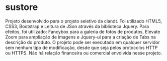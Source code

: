 # sustore
Projeto desenvolvido para o projeto seletivo da ciandt.
Foi utilizado HTML5, CSS3, Bootstrap e Leitura de JSon através da biblioteca Jquery.
Para efeitos, foi utilizado: Fancybox para a galeria de fotos de produtos, Elevate Zoom para ampliação de imagens e Jquery-ui 
para a criação de Tabs na descrição do produto. O projeto pode ser executado em qualquer servidor sem nenhum tipo de modificação, 
desde que seja pelos protocolos HTTP ou HTTPS. Não há relação financeira ou comercial envolvida nesse projeto.

